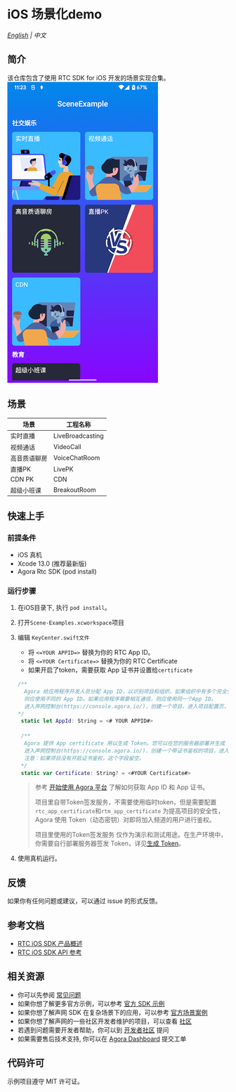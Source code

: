 # iOS 场景化demo

_[English](README.md) | 中文_

## 简介

该仓库包含了使用 RTC SDK for iOS 开发的场景实现合集。
![image](img_case_zh.png)

## 场景

|场景|工程名称|
|--|--|
|实时直播|LiveBroadcasting|
|视频通话|VideoCall|
|高音质语聊房|VoiceChatRoom|
|直播PK|LivePK|
|CDN PK|CDN|
|超级小班课|BreakoutRoom|

## 快速上手

### 前提条件

- iOS 真机
- Xcode 13.0 (推荐最新版)
- Agora Rtc SDK (pod install)

### 运行步骤

1. 在iOS目录下, 执行 `pod install`。
2. 打开`Scene-Examples.xcworkspace`项目
3. 编辑 `KeyCenter.swift文件`
    - 将 `<=YOUR APPID=>` 替换为你的 RTC App ID。
    - 将 `<=YOUR Certificate=>` 替换为你的 RTC Certificate
    - 如果开启了token，需要获取 App 证书并设置给`certificate`

   ```swift
   /**
     Agora 给应用程序开发人员分配 App ID，以识别项目和组织。如果组织中有多个完全分开的应用程序，例如由不同的团队构建，
     则应使用不同的 App ID。如果应用程序需要相互通信，则应使用同一个App ID。
     进入声网控制台(https://console.agora.io/)，创建一个项目，进入项目配置页，即可看到APP ID。
   */
    static let AppId: String = <# YOUR APPID#>

    /**
     Agora 提供 App certificate 用以生成 Token。您可以在您的服务器部署并生成 Token，或者使用控制台生成临时的 Token。
     进入声网控制台(https://console.agora.io/)，创建一个带证书鉴权的项目，进入项目配置页，即可看到APP证书。
     注意：如果项目没有开启证书鉴权，这个字段留空。
    */
    static var Certificate: String? = <#YOUR Certificate#>
   ```
   > 参考 [开始使用 Agora 平台](https://docs.agora.io/cn/Agora%20Platform/get_appid_token) 了解如何获取 App ID 和 App 证书。
   > 
   > 项目里自带Token签发服务，不需要使用临时token，但是需要配置`rtc_app_certificate`和`rtm_app_certificate`
   > 为提高项目的安全性，Agora 使用 Token（动态密钥）对即将加入频道的用户进行鉴权。
   > 
   > 项目里使用的Token签发服务 仅作为演示和测试用途。在生产环境中，你需要自行部署服务器签发 Token，详见[生成 Token](https://docs.agora.io/cn/Interactive%20Broadcast/token_server)。
4. 使用真机运行。

## 反馈

如果你有任何问题或建议，可以通过 issue 的形式反馈。

## 参考文档

- [RTC iOS SDK 产品概述](https://docs.agora.io/cn/Interactive%20Broadcast/product_live?platform=iOS)
- [RTC iOS SDK API 参考](https://docs.agora.io/cn/Interactive%20Broadcast/API%20Reference/oc/docs/headers/Agora-Objective-C-API-Overview.html)

## 相关资源

- 你可以先参阅 [常见问题](https://docs.agora.io/cn/faq)
- 如果你想了解更多官方示例，可以参考 [官方 SDK 示例](https://github.com/AgoraIO)
- 如果你想了解声网 SDK 在复杂场景下的应用，可以参考 [官方场景案例](https://github.com/AgoraIO-usecase)
- 如果你想了解声网的一些社区开发者维护的项目，可以查看 [社区](https://github.com/AgoraIO-Community)
- 若遇到问题需要开发者帮助，你可以到 [开发者社区](https://rtcdeveloper.com/) 提问
- 如果需要售后技术支持, 你可以在 [Agora Dashboard](https://dashboard.agora.io) 提交工单

## 代码许可

示例项目遵守 MIT 许可证。
